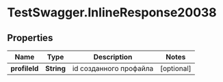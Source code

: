 # TestSwagger.InlineResponse20038

## Properties

Name | Type | Description | Notes
------------ | ------------- | ------------- | -------------
**profileId** | **String** | id созданного профайла | [optional] 


